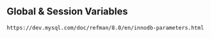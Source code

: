 ## Global & Session Variables 

```
https://dev.mysql.com/doc/refman/8.0/en/innodb-parameters.html
```

